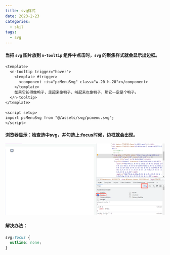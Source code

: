 ```yaml
---
title: svg样式
date: 2023-2-23
categories:
  - skil
tags:
  - svg
---
```


#### 当把 `svg` 图片放到 `n-tooltip` 组件中点击时，`svg` 的聚焦样式就会显示出边框。

```vue
<template>
  <n-tooltip trigger="hover">
    <template #trigger>
      <component :is="pcMenuSvg" class="w-20 h-20"></component>
    </template>
    如果它长得像鸭子，走起来像鸭子，叫起来也像鸭子，那它一定是个鸭子。
  </n-tooltip>
</template>

<script setup>
import pcMenuSvg from "@/assets/svg/pcmenu.svg";
</script>
```

#### 浏览器显示：检查选中svg，并勾选上:focus时候，边框就会出现。

![](./img/bg.png)

#### 解决办法：

```css
svg:focus {
  outline: none;
}
```

